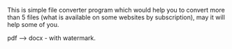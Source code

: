 This is simple file converter program which would help you to convert more than 5 files (what is available on some websites by subscription), may it will help some of you.

pdf --> docx - with watermark.

